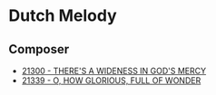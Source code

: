 # Dutch Melody

## Composer

- [21300 - THERE'S A WIDENESS IN GOD'S MERCY](/hymns/21300.md)
- [21339 - O, HOW GLORIOUS, FULL OF WONDER](/hymns/21339.md)

